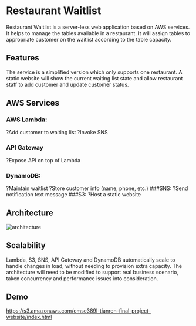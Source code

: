 # Restaurant  Waitlist

Restaurant  Waitlist is a server-less web application based on AWS services. It helps  to  manage  the  tables  available  in  a  restaurant. It  will  assign  tables  to  appropriate  customer  on  the  waitlist  according  to  the  table  capacity.

## Features

The  service  is  a  simplified  version  which  only  supports  one  restaurant. A static website  will  show  the  current  waiting  list  state  and  allow  restaurant  staff  to  add  customer and update customer status.

## AWS Services
### AWS  Lambda:
?Add  customer  to  waiting  list
?Invoke  SNS  
### API  Gateway
?Expose  API  on  top  of  Lambda
### DynamoDB:
?Maintain  waitlist
?Store  customer  info  (name,  phone,  etc.)
###SNS:
?Send notification text message
###S3:
?Host a static website

## Architecture
![architecture](https://cloudcraft.co/view/3be087ce-2231-487a-97e7-631a61b5b401?key=chWPeGfNgEU5UTqNGXXJDA&embed=true)

## Scalability
Lambda,  S3, SNS,  API  Gateway  and  DynamoDB automatically  scale  to  handle  changes  in  load,  without  needing  to  provision  extra  capacity. 
The  architecture  will  need  to  be  modified  to  support  real  business  scenario,  taken concurrency  and  performance  issues  into  consideration. 

## Demo
https://s3.amazonaws.com/cmsc389l-tianren-final-project-website/index.html



